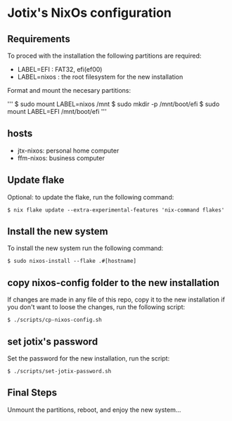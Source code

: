 # Jotix's NixOs configuration

## Requirements


To proced with the installation the following partitions are required:

- LABEL=EFI : FAT32, efi(ef00)
- LABEL=nixos : the root filesystem for the new installation

Format and mount the necesary partitions:

'''
$ sudo mount LABEL=nixos /mnt
$ sudo mkdir -p /mnt/boot/efi
$ sudo mount LABEL=EFI /mnt/boot/efi 
'''

## hosts

- jtx-nixos: personal home computer
- ffm-nixos: business computer

## Update flake 

Optional: to update the flake, run the following command:

    $ nix flake update --extra-experimental-features 'nix-command flakes'

## Install the new system

To install the new system run the following command:

    $ sudo nixos-install --flake .#[hostname]

## copy nixos-config folder to the new installation

If changes are made in any file of this repo, copy it to
the new installation if you don't want to loose
the changes, run the following script:

    $ ./scripts/cp-nixos-config.sh

## set jotix's password

Set the password for the new installation,
run the script:

    $ ./scripts/set-jotix-password.sh

## Final Steps

Unmount the partitions, reboot, and enjoy the new system...
